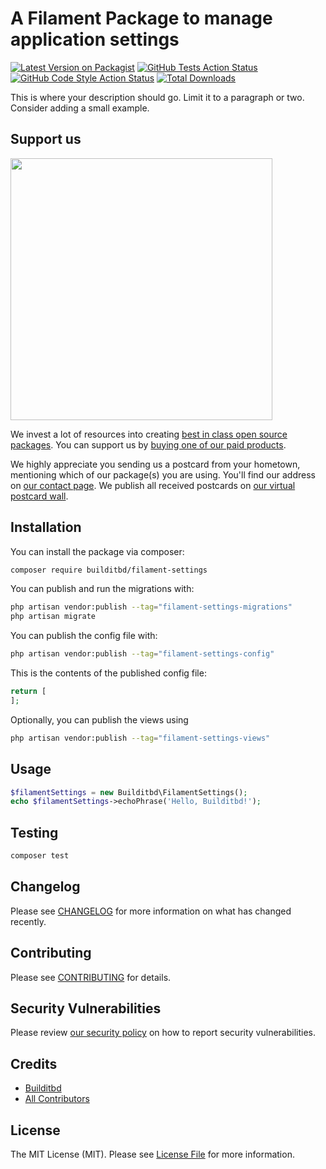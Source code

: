# A Filament Package to manage application settings

[![Latest Version on Packagist](https://img.shields.io/packagist/v/builditbd/filament-settings.svg?style=flat-square)](https://packagist.org/packages/builditbd/filament-settings)
[![GitHub Tests Action Status](https://img.shields.io/github/actions/workflow/status/builditbd/filament-settings/run-tests.yml?branch=main&label=tests&style=flat-square)](https://github.com/builditbd/filament-settings/actions?query=workflow%3Arun-tests+branch%3Amain)
[![GitHub Code Style Action Status](https://img.shields.io/github/actions/workflow/status/builditbd/filament-settings/fix-php-code-style-issues.yml?branch=main&label=code%20style&style=flat-square)](https://github.com/builditbd/filament-settings/actions?query=workflow%3A"Fix+PHP+code+style+issues"+branch%3Amain)
[![Total Downloads](https://img.shields.io/packagist/dt/builditbd/filament-settings.svg?style=flat-square)](https://packagist.org/packages/builditbd/filament-settings)

This is where your description should go. Limit it to a paragraph or two. Consider adding a small example.

## Support us

[<img src="https://github-ads.s3.eu-central-1.amazonaws.com/filament-settings.jpg?t=1" width="419px" />](https://spatie.be/github-ad-click/filament-settings)

We invest a lot of resources into creating [best in class open source packages](https://spatie.be/open-source). You can support us by [buying one of our paid products](https://spatie.be/open-source/support-us).

We highly appreciate you sending us a postcard from your hometown, mentioning which of our package(s) you are using. You'll find our address on [our contact page](https://spatie.be/about-us). We publish all received postcards on [our virtual postcard wall](https://spatie.be/open-source/postcards).

## Installation

You can install the package via composer:

```bash
composer require builditbd/filament-settings
```

You can publish and run the migrations with:

```bash
php artisan vendor:publish --tag="filament-settings-migrations"
php artisan migrate
```

You can publish the config file with:

```bash
php artisan vendor:publish --tag="filament-settings-config"
```

This is the contents of the published config file:

```php
return [
];
```

Optionally, you can publish the views using

```bash
php artisan vendor:publish --tag="filament-settings-views"
```

## Usage

```php
$filamentSettings = new Builditbd\FilamentSettings();
echo $filamentSettings->echoPhrase('Hello, Builditbd!');
```

## Testing

```bash
composer test
```

## Changelog

Please see [CHANGELOG](CHANGELOG.md) for more information on what has changed recently.

## Contributing

Please see [CONTRIBUTING](CONTRIBUTING.md) for details.

## Security Vulnerabilities

Please review [our security policy](../../security/policy) on how to report security vulnerabilities.

## Credits

- [Builditbd](https://github.com/builditbd)
- [All Contributors](../../contributors)

## License

The MIT License (MIT). Please see [License File](LICENSE.md) for more information.

